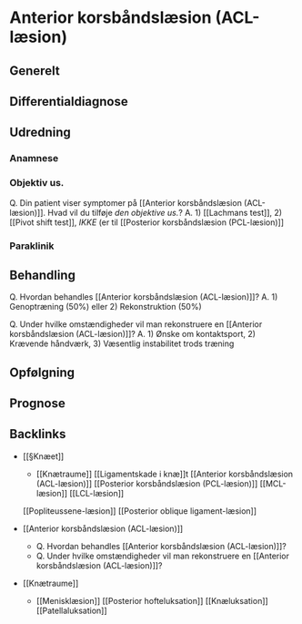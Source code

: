 # Anterior korsbåndslæsion (ACL-læsion)
## Generelt


## Differentialdiagnose


## Udredning
### Anamnese

### Objektiv us.
Q. Din patient viser symptomer på [[Anterior korsbåndslæsion (ACL-læsion)]]. Hvad vil du tilføje *den objektive us.*? 
A. 1) [[Lachmans test]], 2) [[Pivot shift test]], *IKKE* (er til [[Posterior korsbåndslæsion (PCL-læsion)]]

### Paraklinik

## Behandling
Q. Hvordan behandles [[Anterior korsbåndslæsion (ACL-læsion)]]?
A. 1) Genoptræning (50%) eller 2) Rekonstruktion (50%)

Q. Under hvilke omstændigheder vil man rekonstruere en [[Anterior korsbåndslæsion (ACL-læsion)]]?
A. 1) Ønske om kontaktsport, 2) Krævende håndværk, 3) Væsentlig instabilitet trods træning

## Opfølgning


## Prognose
 

## Backlinks
* [[§Knæet]]
	* [[Knætraume]]
	[[Ligamentskade i knæ]]t
		[[Anterior korsbåndslæsion (ACL-læsion)]]
		[[Posterior korsbåndslæsion (PCL-læsion)]]
		[[MCL-læsion]]
		[[LCL-læsion]]
	
	[[Popliteussene-læsion]]
	[[Posterior oblique ligament-læsion]]
* [[Anterior korsbåndslæsion (ACL-læsion)]]
	* Q. Hvordan behandles [[Anterior korsbåndslæsion (ACL-læsion)]]?
	* Q. Under hvilke omstændigheder vil man rekonstruere en [[Anterior korsbåndslæsion (ACL-læsion)]]?
* [[Knætraume]]
	* [[Menisklæsion]]
[[Posterior hofteluksation]]
[[Knæluksation]]
[[Patellaluksation]]

<!-- #anki/tag/med/Orto #anki/deck/Medicine -->

<!-- {BearID:3F03BEBD-DC48-4804-88DD-B971159C9BE5-31003-000072E5075F22FB} -->
